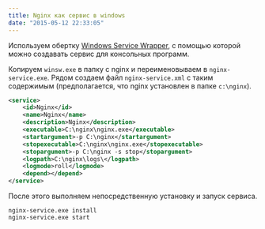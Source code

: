 ```yaml
---
title: Nginx как сервис в windows
date: "2015-05-12 22:33:05"
---
```


Используем обертку [Windows Service Wrapper](https://kenai.com/projects/winsw/pages/Home),
с помощью которой можно создавать сервис для консольных программ.

Копируем `winsw.exe` в папку с nginx и переименовываем в `nginx-service.exe`.
Рядом создаем файл `nginx-service.xml` с таким содержимым (предполагается, что nginx установлен в папке `c:\nginx`).

```xml
<service>
    <id>Nginx</id>
    <name>Nginx</name>
    <description>Nginx</description>
    <executable>C:\nginx\nginx.exe</executable>
    <startargument>-p C:\nginx</startargument>
    <stopexecutable>C:\nginx\nginx.exe</stopexecutable>
    <stopargument>-p C:\nginx -s stop</stopargument>
    <logpath>C:\nginx\logs\</logpath>
    <logmode>roll</logmode>
    <depend></depend>
</service>
```

После этого выполняем непосредственную установку и запуск сервиса.

```batch
nginx-service.exe install
nginx-service.exe start
```
